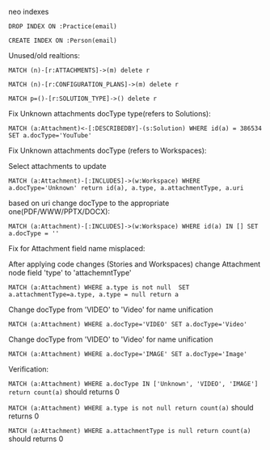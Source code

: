 neo indexes


`DROP INDEX ON :Practice(email)`

`CREATE INDEX ON :Person(email)`

Unused/old realtions:

`MATCH (n)-[r:ATTACHMENTS]->(m) delete r`

`MATCH (n)-[r:CONFIGURATION_PLANS]->(m) delete r`

`MATCH p=()-[r:SOLUTION_TYPE]->() delete r`

Fix Unknown attachments docType type(refers to Solutions):

`MATCH (a:Attachment)<-[:DESCRIBEDBY]-(s:Solution)
WHERE id(a) = 386534
SET a.docType='YouTube'`

Fix Unknown attachments docType (refers to Workspaces):

Select attachments to update 

`MATCH (a:Attachment)-[:INCLUDES]->(w:Workspace) WHERE a.docType='Unknown' return id(a), a.type, a.attachmentType, a.uri`

based on uri change docType to the appropriate one(PDF/WWW/PPTX/DOCX):

`MATCH (a:Attachment)-[:INCLUDES]->(w:Workspace) WHERE id(a) IN [] SET a.docType = ''`

Fix for Attachment field name misplaced:

After applying code changes (Stories and Workspaces) change Attachment node field 'type' to 'attachemntType'

`MATCH (a:Attachment) WHERE a.type is not null  SET a.attachmentType=a.type, a.type = null return a`

Change docType from 'VIDEO' to 'Video' for name unification

`MATCH (a:Attachment) WHERE a.docType='VIDEO' SET a.docType='Video'`

Change docType from 'VIDEO' to 'Video' for name unification

`MATCH (a:Attachment) WHERE a.docType='IMAGE' SET a.docType='Image'`

Verification:

`MATCH (a:Attachment) WHERE a.docType IN ['Unknown', 'VIDEO', 'IMAGE'] return count(a)` should returns 0

`MATCH (a:Attachment) WHERE a.type is not null return count(a)` should returns 0

`MATCH (a:Attachment) WHERE a.attachmentType is null return count(a)` should returns 0